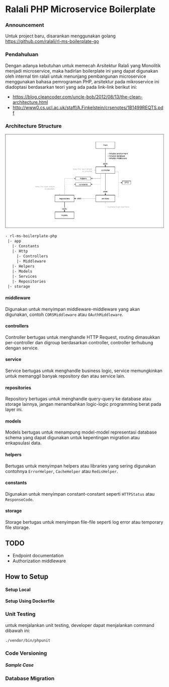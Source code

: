 
# Ralali PHP Microservice Boilerplate

### Announcement
Untuk project baru, disarankan menggunakan golang https://github.com/ralali/rl-ms-boilerplate-go

### Pendahuluan
Dengan adanya kebutuhan untuk memecah Arsitektur Ralali yang Monolitik menjadi microservice, maka hadirlan boilerplate ini yang dapat digunakan oleh internal tim ralali untuk menunjang pembangunan microservice menggunakan bahasa pemrograman PHP, arsitektur pada mikroservice ini diadoptasi berdasarkan teori yang ada pada link-link berikut ini:

- https://blog.cleancoder.com/uncle-bob/2012/08/13/the-clean-architecture.html
- http://www0.cs.ucl.ac.uk/staff/A.Finkelstein/crsenotes/1B1499REQTS.pdf

### Architecture Structure
![architecture diagram](golang%20architecture%20diagram.png)
```
- rl-ms-boilerplate-php
 |- app
   |- Constants
   |- Http
     |- Controllers
     |- Middleware
   |- Helpers
   |- Models
   |- Services
   |- Repositories
 |- storage
```
#### middleware

Digunakan untuk menyimpan middleware-middleware yang akan digunakan, contoh `CORSMiddleware` atau `OAuthMiddleware`.

#### controllers

Controller bertugas untuk menghandle HTTP Request, routing dimasukkan per-controller dan digroup berdasarkan controller, controller terhubung dengan service.

#### service

Service bertugas untuk menghandle business logic, service memungkinkan untuk memanggil banyak repository dan atau service lain.

#### repositories

Repository bertugas untuk menghandle query-query ke database atau storage lainnya, jangan menambahkan logic-logic programming berat pada layer ini.

#### models

Models bertugas untuk menampung model-model representasi database schema yang dapat digunakan untuk kepentingan migration atau enkapsulasi data.

#### helpers

Bertugas untuk menyimpan helpers atau libraries yang sering digunakan contohnya `ErrorHelper`, `CacheHelper` atau `RedisHelper`.

#### constants

Digunakan untuk menyimpan constant-constant seperti `HTTPStatus` atau `ResponseCode`.

#### storage

Storage bertugas untuk menyimpan file-file seperti log error atau temporary file storage.

## TODO
- Endpoint documentation
- Authorization middleware

## How to Setup

 
#### Setup Local


#### Setup Using Dockerfile


### Unit Testing

untuk menjalankan unit testing, developer dapat menjalankan command dibawah ini:
```
./vendor/bin/phpunit
``` 

### Code Versioning

##### Sample Case
 
### Database Migration
